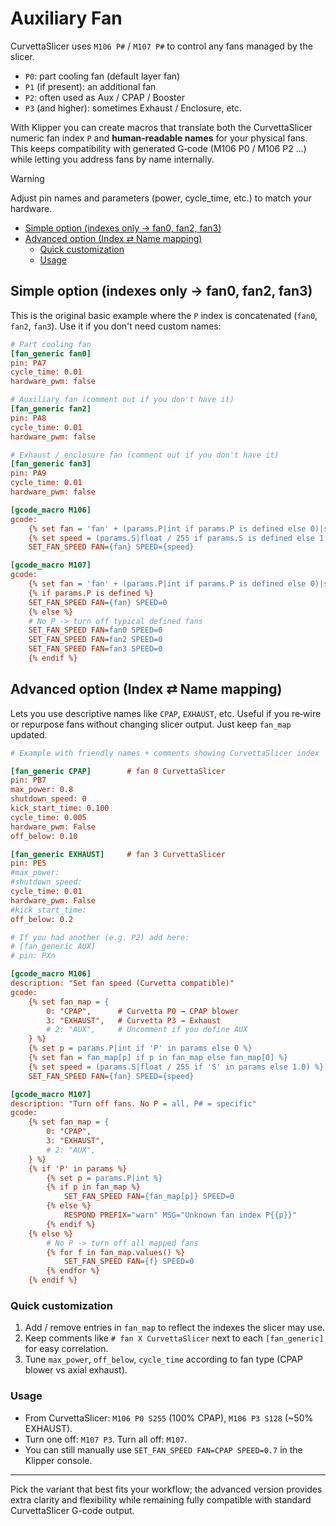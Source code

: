 # Auxiliary Fan

CurvettaSlicer uses `M106 P#` / `M107 P#` to control any fans managed by the slicer.

- `P0`: part cooling fan (default layer fan)
- `P1` (if present): an additional fan
- `P2`: often used as Aux / CPAP / Booster
- `P3` (and higher): sometimes Exhaust / Enclosure, etc.

With Klipper you can create macros that translate both the CurvettaSlicer numeric fan index `P` and **human‑readable names** for your physical fans. This keeps compatibility with generated G‑code (M106 P0 / M106 P2 …) while letting you address fans by name internally.

> [!WARNING]
> Adjust pin names and parameters (power, cycle_time, etc.) to match your hardware.

- [Simple option (indexes only → fan0, fan2, fan3)](#simple-option-indexes-only--fan0-fan2-fan3)
- [Advanced option (Index ⇄ Name mapping)](#advanced-option-index--name-mapping)
  - [Quick customization](#quick-customization)
  - [Usage](#usage)

## Simple option (indexes only → fan0, fan2, fan3)

This is the original basic example where the `P` index is concatenated (`fan0`, `fan2`, `fan3`). Use it if you don't need custom names:

```ini
# Part cooling fan
[fan_generic fan0]
pin: PA7
cycle_time: 0.01
hardware_pwm: false

# Auxiliary fan (comment out if you don't have it)
[fan_generic fan2]
pin: PA8
cycle_time: 0.01
hardware_pwm: false

# Exhaust / enclosure fan (comment out if you don't have it)
[fan_generic fan3]
pin: PA9
cycle_time: 0.01
hardware_pwm: false

[gcode_macro M106]
gcode:
    {% set fan = 'fan' + (params.P|int if params.P is defined else 0)|string %}
    {% set speed = (params.S|float / 255 if params.S is defined else 1.0) %}
    SET_FAN_SPEED FAN={fan} SPEED={speed}

[gcode_macro M107]
gcode:
    {% set fan = 'fan' + (params.P|int if params.P is defined else 0)|string %}
    {% if params.P is defined %}
    SET_FAN_SPEED FAN={fan} SPEED=0
    {% else %}
    # No P -> turn off typical defined fans
    SET_FAN_SPEED FAN=fan0 SPEED=0
    SET_FAN_SPEED FAN=fan2 SPEED=0
    SET_FAN_SPEED FAN=fan3 SPEED=0
    {% endif %}
```

## Advanced option (Index ⇄ Name mapping)

Lets you use descriptive names like `CPAP`, `EXHAUST`, etc. Useful if you re‑wire or repurpose fans without changing slicer output. Just keep `fan_map` updated.

```ini
# Example with friendly names + comments showing CurvettaSlicer index

[fan_generic CPAP]        # fan 0 CurvettaSlicer
pin: PB7
max_power: 0.8
shutdown_speed: 0
kick_start_time: 0.100
cycle_time: 0.005
hardware_pwm: False
off_below: 0.10

[fan_generic EXHAUST]     # fan 3 CurvettaSlicer
pin: PE5
#max_power:
#shutdown_speed:
cycle_time: 0.01
hardware_pwm: False
#kick_start_time:
off_below: 0.2

# If you had another (e.g. P2) add here:
# [fan_generic AUX]
# pin: PXn

[gcode_macro M106]
description: "Set fan speed (Curvetta compatible)"
gcode:
    {% set fan_map = {
        0: "CPAP",      # Curvetta P0 → CPAP blower
        3: "EXHAUST",   # Curvetta P3 → Exhaust
        # 2: "AUX",     # Uncomment if you define AUX
    } %}
    {% set p = params.P|int if 'P' in params else 0 %}
    {% set fan = fan_map[p] if p in fan_map else fan_map[0] %}
    {% set speed = (params.S|float / 255 if 'S' in params else 1.0) %}
    SET_FAN_SPEED FAN={fan} SPEED={speed}

[gcode_macro M107]
description: "Turn off fans. No P = all, P# = specific"
gcode:
    {% set fan_map = {
        0: "CPAP",
        3: "EXHAUST",
        # 2: "AUX",
    } %}
    {% if 'P' in params %}
        {% set p = params.P|int %}
        {% if p in fan_map %}
            SET_FAN_SPEED FAN={fan_map[p]} SPEED=0
        {% else %}
            RESPOND PREFIX="warn" MSG="Unknown fan index P{{p}}"
        {% endif %}
    {% else %}
        # No P -> turn off all mapped fans
        {% for f in fan_map.values() %}
            SET_FAN_SPEED FAN={f} SPEED=0
        {% endfor %}
    {% endif %}
```

### Quick customization

1. Add / remove entries in `fan_map` to reflect the indexes the slicer may use.
2. Keep comments like `# fan X CurvettaSlicer` next to each `[fan_generic]` for easy correlation.
3. Tune `max_power`, `off_below`, `cycle_time` according to fan type (CPAP blower vs axial exhaust).

### Usage

- From CurvettaSlicer: `M106 P0 S255` (100% CPAP), `M106 P3 S128` (~50% EXHAUST).
- Turn one off: `M107 P3`. Turn all off: `M107`.
- You can still manually use `SET_FAN_SPEED FAN=CPAP SPEED=0.7` in the Klipper console.

---

Pick the variant that best fits your workflow; the advanced version provides extra clarity and flexibility while remaining fully compatible with standard CurvettaSlicer G-code output.
